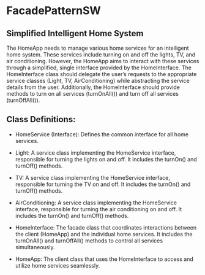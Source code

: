# FacadePatternSW

## Simplified Intelligent Home System

The HomeApp needs to manage various home services for an intelligent home system. These services include turning on and off the lights, TV, and air conditioning. However, the HomeApp aims to interact with these services through a simplified, single interface provided by the HomeInterface. The HomeInterface class should delegate the user’s requests to the appropriate service classes (Light, TV, AirConditioning) while abstracting the service details from the user. Additionally, the HomeInterface should provide methods to turn on all services (turnOnAll()) and turn off all services (turnOffAll()).

## Class Definitions:

* HomeService (Interface): Defines the common interface for all home services.

* Light: A service class implementing the HomeService interface, responsible for turning the lights on and off. It includes the turnOn() and turnOff() methods.

* TV: A service class implementing the HomeService interface, responsible for turning the TV on and off. It includes the turnOn() and turnOff() methods.

* AirConditioning: A service class implementing the HomeService interface, responsible for turning the air conditioning on and off. It includes the turnOn() and turnOff() methods.

* HomeInterface: The facade class that coordinates interactions between the client (HomeApp) and the individual home services. It includes the turnOnAll() and turnOffAll() methods to control all services simultaneously.

* HomeApp: The client class that uses the HomeInterface to access and utilize home services seamlessly.